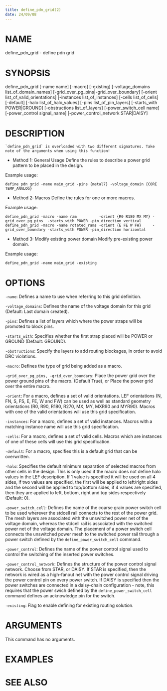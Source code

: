 ```yaml
---
title: define_pdn_grid(2)
date: 24/09/08
---
```


# NAME

define_pdn_grid - define pdn grid

# SYNOPSIS

define_pdn_grid 
    [-name name] 
    [-macro]
    [-existing]
    [-voltage_domains list_of_domain_names] 
    [-grid_over_pg_pins|-grid_over_boundary]
    [-orient list_of_valid_orientations]
    [-instances list_of_instances]
    [-cells list_of_cells]
    [-default]
    [-halo list_of_halo_values]
    [-pins list_of_pin_layers] 
    [-starts_with POWER|GROUND] 
    [-obstructions list_of_layers]
    [-power_switch_cell name]
    [-power_control signal_name]
    [-power_control_network STAR|DAISY]


# DESCRIPTION

```{warning}
`define_pdn_grid` is overloaded with two different signatures. Take note of the arguments when using this function!
```

- Method 1: General Usage
Define the rules to describe a power grid pattern to be placed in the design.

Example usage:

```
define_pdn_grid -name main_grid -pins {metal7} -voltage_domain {CORE TEMP_ANALOG}
```

- Method 2: Macros
Define the rules for one or more macros.

Example usage:

```
define_pdn_grid -macro -name ram          -orient {R0 R180 MX MY} -grid_over_pg_pins  -starts_with POWER -pin_direction vertical
define_pdn_grid -macro -name rotated_rams -orient {E FE W FW}     -grid_over_boundary -starts_with POWER -pin_direction horizontal
```

- Method 3: Modify existing power domain
Modify pre-existing power domain.

Example usage:

```
define_pdn_grid -name main_grid -existing
```

# OPTIONS

`-name`:  Defines a name to use when referring to this grid definition.

`-voltage_domains`:  Defines the name of the voltage domain for this grid (Default: Last domain created).

`-pins`:  Defines a list of layers which where the power straps will be promoted to block pins.

`-starts_with`:  Specifies whether the first strap placed will be POWER or GROUND (Default: GROUND).

`-obstructions`:  Specify the layers to add routing blockages, in order to avoid DRC violations.

`-macro`:  Defines the type of grid being added as a macro.

`-grid_over_pg_pins, -grid_over_boundary`:  Place the power grid over the power ground pins of the macro. (Default True), or Place the power grid over the entire macro. 

`-orient`:  For a macro, defines a set of valid orientations. LEF orientations (N, FN, S, FS, E, FE, W and FW) can be used as well as standard geometry orientations (R0, R90, R180, R270, MX, MY, MXR90 and MYR90). Macros with one of the valid orientations will use this grid specification.

`-instances`:  For a macro, defines a set of valid instances. Macros with a matching instance name will use this grid specification.

`-cells`:  For a macro, defines a set of valid cells. Macros which are instances of one of these cells will use this grid specification.

`-default`:  For a macro, specifies this is a default grid that can be overwritten.

`-halo`:  Specifies the default minimum separation of selected macros from other cells in the design. This is only used if the macro does not define halo values in the LEF description. If 1 value is specified it will be used on all 4 sides, if two values are specified, the first will be applied to left/right sides and the second will be applied to top/bottom sides, if 4 values are specified, then they are applied to left, bottom, right and top sides respectively (Default: 0).

`-power_switch_cell`:  Defines the name of the coarse grain power switch cell to be used wherever the stdcell rail connects to the rest of the power grid. The mesh layers are associated with the unswitched power net of the voltage domain, whereas the stdcell rail is associated with the switched power net of the voltage domain. The placement of a power switch cell connects the unswitched power mesh to the switched power rail through a power switch defined by the `define_power_switch_cell` command.

`-power_control`:  Defines the name of the power control signal used to control the switching of the inserted power switches.

`-power_control_network`:  Defines the structure of the power control signal network. Choose from STAR, or DAISY. If STAR is specified, then the network is wired as a high-fanout net with the power control signal driving the power control pin on every power switch. If DAISY is specified then the power switches are connected in a daisy-chain configuration - note, this requires that the power swich defined by the `define_power_switch_cell`  command defines an acknowledge pin for the switch.

`-existing`:  Flag to enable defining for existing routing solution.

# ARGUMENTS

This command has no arguments.

# EXAMPLES

# SEE ALSO
